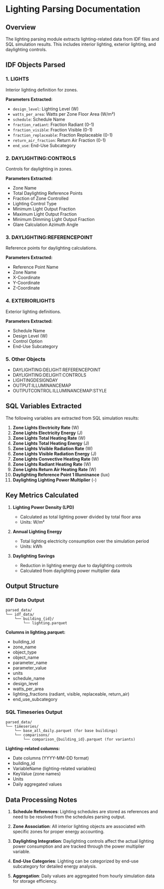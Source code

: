# Lighting Parsing Documentation

## Overview
The lighting parsing module extracts lighting-related data from IDF files and SQL simulation results. This includes interior lighting, exterior lighting, and daylighting controls.

## IDF Objects Parsed

### 1. LIGHTS
Interior lighting definition for zones.

**Parameters Extracted:**
- `design_level`: Lighting Level (W)
- `watts_per_area`: Watts per Zone Floor Area (W/m²)
- `schedule`: Schedule Name
- `fraction_radiant`: Fraction Radiant (0-1)
- `fraction_visible`: Fraction Visible (0-1)
- `fraction_replaceable`: Fraction Replaceable (0-1)
- `return_air_fraction`: Return Air Fraction (0-1)
- `end_use`: End-Use Subcategory

### 2. DAYLIGHTING:CONTROLS
Controls for daylighting in zones.

**Parameters Extracted:**
- Zone Name
- Total Daylighting Reference Points
- Fraction of Zone Controlled
- Lighting Control Type
- Minimum Light Output Fraction
- Maximum Light Output Fraction
- Minimum Dimming Light Output Fraction
- Glare Calculation Azimuth Angle

### 3. DAYLIGHTING:REFERENCEPOINT
Reference points for daylighting calculations.

**Parameters Extracted:**
- Reference Point Name
- Zone Name
- X-Coordinate
- Y-Coordinate
- Z-Coordinate

### 4. EXTERIORLIGHTS
Exterior lighting definitions.

**Parameters Extracted:**
- Schedule Name
- Design Level (W)
- Control Option
- End-Use Subcategory

### 5. Other Objects
- DAYLIGHTING:DELIGHT:REFERENCEPOINT
- DAYLIGHTING:DELIGHT:CONTROLS
- LIGHTINGDESIGNDAY
- OUTPUT:ILLUMINANCEMAP
- OUTPUTCONTROL:ILLUMINANCEMAP:STYLE

## SQL Variables Extracted

The following variables are extracted from SQL simulation results:

1. **Zone Lights Electricity Rate** (W)
2. **Zone Lights Electricity Energy** (J)
3. **Zone Lights Total Heating Rate** (W)
4. **Zone Lights Total Heating Energy** (J)
5. **Zone Lights Visible Radiation Rate** (W)
6. **Zone Lights Visible Radiation Energy** (J)
7. **Zone Lights Convective Heating Rate** (W)
8. **Zone Lights Radiant Heating Rate** (W)
9. **Zone Lights Return Air Heating Rate** (W)
10. **Daylighting Reference Point 1 Illuminance** (lux)
11. **Daylighting Lighting Power Multiplier** (-)

## Key Metrics Calculated

1. **Lighting Power Density (LPD)**
   - Calculated as total lighting power divided by total floor area
   - Units: W/m²

2. **Annual Lighting Energy**
   - Total lighting electricity consumption over the simulation period
   - Units: kWh

3. **Daylighting Savings**
   - Reduction in lighting energy due to daylighting controls
   - Calculated from daylighting power multiplier data

## Output Structure

### IDF Data Output
```
parsed_data/
└── idf_data/
    └── building_{id}/
        └── lighting.parquet
```

**Columns in lighting.parquet:**
- building_id
- zone_name
- object_type
- object_name
- parameter_name
- parameter_value
- units
- schedule_name
- design_level
- watts_per_area
- lighting_fractions (radiant, visible, replaceable, return_air)
- end_use_subcategory

### SQL Timeseries Output
```
parsed_data/
└── timeseries/
    └── base_all_daily.parquet (for base buildings)
    └── comparisons/
        └── comparison_{building_id}.parquet (for variants)
```

**Lighting-related columns:**
- Date columns (YYYY-MM-DD format)
- building_id
- VariableName (lighting-related variables)
- KeyValue (zone names)
- Units
- Daily aggregated values

## Data Processing Notes

1. **Schedule References**: Lighting schedules are stored as references and need to be resolved from the schedules parsing output.

2. **Zone Association**: All interior lighting objects are associated with specific zones for proper energy accounting.

3. **Daylighting Integration**: Daylighting controls affect the actual lighting power consumption and are tracked through the power multiplier variable.

4. **End-Use Categories**: Lighting can be categorized by end-use subcategory for detailed energy analysis.

5. **Aggregation**: Daily values are aggregated from hourly simulation data for storage efficiency.